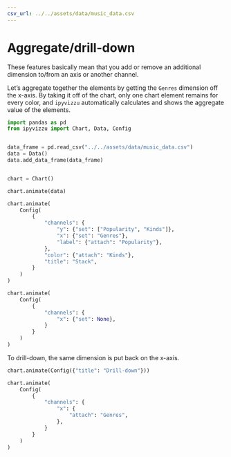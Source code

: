 ```yaml
---
csv_url: ../../assets/data/music_data.csv
---
```


# Aggregate/drill-down

These features basically mean that you add or remove an additional dimension
to/from an axis or another channel.

Let’s aggregate together the elements by getting the `Genres` dimension off the
x-axis. By taking it off of the chart, only one chart element remains for every
color, and `ipyvizzu` automatically calculates and shows the aggregate value of
the elements.

<div id="tutorial_01"></div>

```python
import pandas as pd
from ipyvizzu import Chart, Data, Config


data_frame = pd.read_csv("../../assets/data/music_data.csv")
data = Data()
data.add_data_frame(data_frame)


chart = Chart()

chart.animate(data)

chart.animate(
    Config(
        {
            "channels": {
                "y": {"set": ["Popularity", "Kinds"]},
                "x": {"set": "Genres"},
                "label": {"attach": "Popularity"},
            },
            "color": {"attach": "Kinds"},
            "title": "Stack",
        }
    )
)

chart.animate(
    Config(
        {
            "channels": {
                "x": {"set": None},
            }
        }
    )
)
```

To drill-down, the same dimension is put back on the x-axis.

<div id="tutorial_02"></div>

```python
chart.animate(Config({"title": "Drill-down"}))

chart.animate(
    Config(
        {
            "channels": {
                "x": {
                    "attach": "Genres",
                },
            }
        }
    )
)
```

<script src="../aggregate_drilldown.js"></script>
